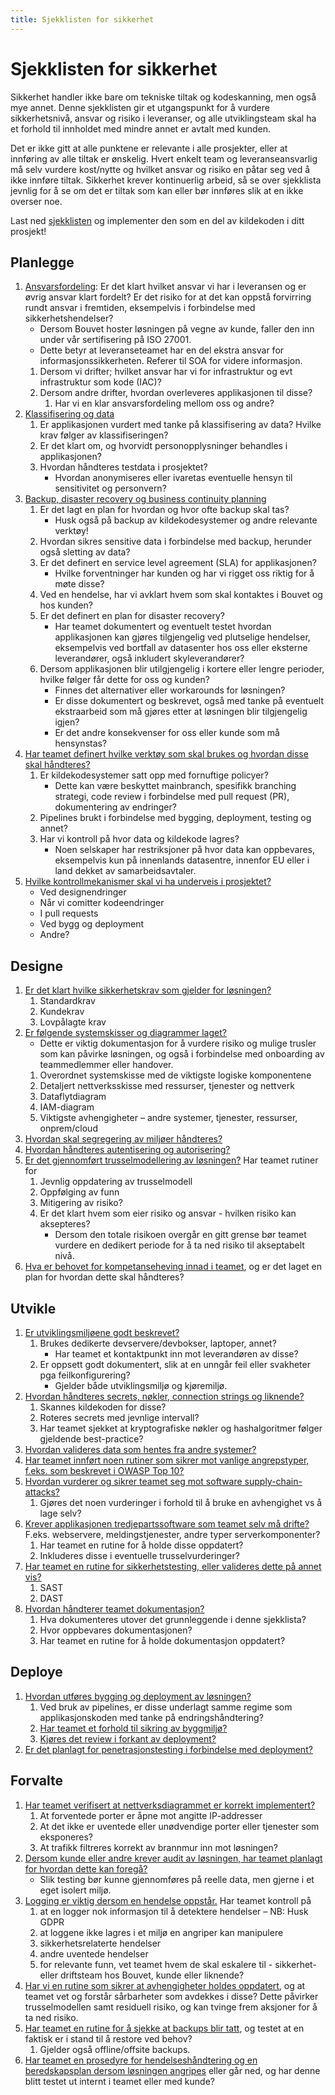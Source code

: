 ```yaml
--- 
title: Sjekklisten for sikkerhet
---
```


# Sjekklisten for sikkerhet
Sikkerhet handler ikke bare om tekniske tiltak og kodeskanning, men også mye annet. Denne sjekklisten gir et utgangspunkt for å vurdere sikkerhetsnivå, ansvar og risiko i leveranser, og alle utviklingsteam skal ha et forhold til innholdet med mindre annet er avtalt med kunden. 

Det er ikke gitt at alle punktene er relevante i alle prosjekter, eller at innføring av alle tiltak er ønskelig. Hvert enkelt team og leveranseansvarlig må selv vurdere kost/nytte og hvilket ansvar og risiko en påtar seg ved å ikke innføre tiltak. Sikkerhet krever kontinuerlig arbeid, så se over sjekklista jevnlig for å se om det er tiltak som kan eller bør innføres slik at en ikke overser noe. 

Last ned [sjekklisten](https://raw.githubusercontent.com/bouvet/sikkerhet.bouvet.no/main/docs/checklist.md) og implementer den som en del av kildekoden i ditt prosjekt!

## Planlegge
1.	[Ansvarsfordeling](./01_planlegge/01_ansvarsfordeling.md): Er det klart hvilket ansvar vi har i leveransen og er øvrig ansvar klart fordelt? Er det risiko for at det kan oppstå forvirring rundt ansvar i fremtiden, eksempelvis i forbindelse med sikkerhetshendelser?
    * Dersom Bouvet hoster løsningen på vegne av kunde, faller den inn under vår sertifisering på ISO 27001. 
    * Dette betyr at leveranseteamet har en del ekstra ansvar for informasjonssikkerheten. Referer til SOA for videre informasjon. 
    1.	Dersom vi drifter; hvilket ansvar har vi for infrastruktur og evt infrastruktur som kode (IAC)? 
    2.	Dersom andre drifter, hvordan overleveres applikasjonen til disse? 
        1. Har vi en klar ansvarsfordeling mellom oss og andre? 
2.	[Klassifisering og data](./01_planlegge/02_data_og_klassifisering.md) 
    1.	Er applikasjonen vurdert med tanke på klassifisering av data? Hvilke krav følger av klassifiseringen? 
    2.	Er det klart om, og hvorvidt personopplysninger behandles i applikasjonen?
    3.	Hvordan håndteres testdata i prosjektet? 
        * Hvordan anonymiseres eller ivaretas eventuelle hensyn til sensitivitet og personvern? 
3.	[Backup, disaster recovery og business continuity planning](./01_planlegge/03_business_continuity.md)
    1.	Er det lagt en plan for hvordan og hvor ofte backup skal tas?  
        * Husk også på backup av kildekodesystemer og andre relevante verktøy!
    2.	Hvordan sikres sensitive data i forbindelse med backup, herunder også sletting av data?
    3.	Er det definert en service level agreement (SLA) for applikasjonen? 
        * Hvilke forventninger har kunden og har vi rigget oss riktig for å møte disse? 
    4.	Ved en hendelse, har vi avklart hvem som skal kontaktes i Bouvet og hos kunden? 
    5.	Er det definert en plan for disaster recovery?
        * Har teamet dokumentert og eventuelt testet hvordan applikasjonen kan gjøres tilgjengelig ved plutselige hendelser, eksempelvis ved bortfall av datasenter hos oss eller eksterne leverandører, også inkludert skyleverandører?         
    6.	Dersom applikasjonen blir utilgjengelig i kortere eller lengre perioder, hvilke følger får dette for oss og kunden?     
        * Finnes det alternativer eller workarounds for løsningen? 
        * Er disse dokumentert og beskrevet, også med tanke på eventuelt ekstraarbeid som må gjøres etter at løsningen blir tilgjengelig igjen? 
        * Er det andre konsekvenser for oss eller kunde som må hensynstas? 
4.	[Har teamet definert hvilke verktøy som skal brukes og hvordan disse skal håndteres?](./01_planlegge/04_verktoy_og_bruk.md)
    1.	Er kildekodesystemer satt opp med fornuftige policyer? 
        * Dette kan være beskyttet mainbranch, spesifikk branching strategi, code review i forbindelse med pull request (PR), dokumentering av endringer?
    2.	Pipelines brukt i forbindelse med bygging, deployment, testing og annet?
    3.	Har vi kontroll på hvor data og kildekode lagres? 
        * Noen selskaper har restriksjoner på hvor data kan oppbevares, eksempelvis kun på innenlands datasentre, innenfor EU eller i land dekket av samarbeidsavtaler. 
5. [Hvilke kontrollmekanismer skal vi ha underveis i prosjektet?](./01_planlegge/05_sikkerhetsgater.md) 
    * Ved designendringer
    * Når vi comitter kodeendringer
    * I pull requests
    * Ved bygg og deployment
    * Andre? 

## Designe
1.	[Er det klart hvilke sikkerhetskrav som gjelder for løsningen?](./02_designe/01_sikkerhetskrav.md) 
    1.	Standardkrav
    2.	Kundekrav
    3.	Lovpålagte krav
2.	[Er følgende systemskisser og diagrammer laget?](./02_designe/02_systemskisser.md) 
    * Dette er viktig dokumentasjon for å vurdere risiko og mulige trusler som kan påvirke løsningen, og også i forbindelse med onboarding av teammedlemmer eller handover.
    1.	Overordnet systemskisse med de viktigste logiske komponentene
    2.	Detaljert nettverksskisse med ressurser, tjenester og nettverk
    3.	Dataflytdiagram
    4.	IAM-diagram
    5.	Viktigste avhengigheter – andre systemer, tjenester, ressurser, onprem/cloud
3.	[Hvordan skal segregering av miljøer håndteres?](./02_designe/03_segregering.md) 
4.	[Hvordan håndteres autentisering og autorisering?](./02_designe/04_autentisering.md) 
5.	[Er det gjennomført trusselmodellering av løsningen?](./02_designe/05_trusselmodellering.md) Har teamet rutiner for
    1.	Jevnlig oppdatering av trusselmodell
    2.	Oppfølging av funn
    3.	Mitigering av risiko? 
    4.	Er det klart hvem som eier risiko og ansvar - hvilken risiko kan aksepteres?
        * Dersom den totale risikoen overgår en gitt grense bør teamet vurdere en dedikert periode for å ta ned risiko til akseptabelt nivå.  
6.	[Hva er behovet for kompetanseheving innad i teamet](./02_designe/06_kompetanseheving.md), og er det laget en plan for hvordan dette skal håndteres? 

## Utvikle
1.	[Er utviklingsmiljøene godt beskrevet?](./03_utvikle/01_utviklingsmiljoer.md) 
    1.	Brukes dedikerte devservere/devbokser, laptoper, annet? 
        * Har teamet et kontaktpunkt inn mot leverandøren av disse?
    2.	Er oppsett godt dokumentert, slik at en unngår feil eller svakheter pga feilkonfigurering?
        * Gjelder både utviklingsmiljø og kjøremiljø.  
2.	[Hvordan håndteres secrets, nøkler, connection strings og liknende?](./03_utvikle/02_secrets.md) 
    1.	Skannes kildekoden for disse? 
    2.	Roteres secrets med jevnlige intervall? 
    3.	Har teamet sjekket at kryptografiske nøkler og hashalgoritmer følger gjeldende best-practice? 
3.	[Hvordan valideres data som hentes fra andre systemer?](./03_utvikle/03_datavalidering.md) 
4.	[Har teamet innført noen rutiner som sikrer mot vanlige angrepstyper, f.eks. som beskrevet i OWASP Top 10?](./03_utvikle/04_sikkerhetspraksiser.md)
5.	[Hvordan vurderer og sikrer teamet seg mot software supply-chain-attacks?](./03_utvikle/05_software_supply_chain.md) 
    1.	Gjøres det noen vurderinger i forhold til å bruke en avhengighet vs å lage selv? 
6.	[Krever applikasjonen tredjepartssoftware som teamet selv må drifte?](./03_utvikle/06_interne_komponenter.md) F.eks. webservere, meldingstjenester, andre typer serverkomponenter?
    1.	Har teamet en rutine for å holde disse oppdatert? 
    2.  Inkluderes disse i eventuelle trusselvurderinger?
7.	[Har teamet en rutine for sikkerhetstesting, eller valideres dette på annet vis?](./03_utvikle/08_sikkerhetstesting.md)
    1.	SAST
    2.	DAST
8.	[Hvordan håndterer teamet dokumentasjon?](./03_utvikle/09_dokumentasjon.md)
    1.	Hva dokumenteres utover det grunnleggende i denne sjekklista?
    2.	Hvor oppbevares dokumentasjonen? 
    3.  Har teamet en rutine for å holde dokumentasjon oppdatert? 

## Deploye
1.	[Hvordan utføres bygging og deployment av løsningen?](./04_deploye/01_cicd.md) 
    1. Ved bruk av pipelines, er disse underlagt samme regime som applikasjonskoden med tanke på endringshåndtering? 
    2. [Har teamet et forhold til sikring av byggmiljø?](./04_deploye/02_bygg.md)
    3. [Kjøres det review i forkant av deployment?](./04_deploye/03_deploy.md)
3.	[Er det planlagt for penetrasjonstesting i forbindelse med deployment?](./04_deploye/04_pentesting.md) 

## Forvalte
1.	[Har teamet verifisert at nettverksdiagrammet er korrekt implementert?](./05_forvalte/01_verifisering_av_design.md)
    1.	At forventede porter er åpne mot angitte IP-addresser
    2.	At det ikke er uventede eller unødvendige porter eller tjenester som eksponeres? 
    3.	At trafikk filtreres korrekt av brannmur inn mot løsningen? 
2.	[Dersom kunde eller andre krever audit av løsningen, har teamet planlagt for hvordan dette kan foregå?](./05_forvalte/02_audit.md) 
    * Slik testing bør kunne gjennomføres på reelle data, men gjerne i et eget isolert miljø. 
3.	[Logging er viktig dersom en hendelse oppstår.](./05_forvalte/03_logging_monitorering.md) Har teamet kontroll på 
    1.	at en logger nok informasjon til å detektere hendelser – NB: Husk GDPR
    2.	at loggene ikke lagres i et miljø en angriper kan manipulere 
    4.	sikkerhetsrelaterte hendelser
    5.	andre uventede hendelser
    6.  for relevante funn, vet teamet hvem de skal eskalere til - sikkerhet- eller driftsteam hos Bouvet, kunde eller liknende?
4.	[Har vi en rutine som sikrer at avhengigheter holdes oppdatert](./05_forvalte/04_forvaltning_avhengigheter.md), og at teamet vet og forstår sårbarheter som avdekkes i disse? Dette påvirker trusselmodellen samt residuell risiko, og kan tvinge frem aksjoner for å ta ned risiko. 
5.	[Har teamet en rutine for å sjekke at backups blir tatt](./05_forvalte/05_preparedness.md), og testet at en faktisk er i stand til å restore ved behov? 
    1.	Gjelder også offline/offsite backups. 
6.	[Har teamet en prosedyre for hendelseshåndtering og en beredskapsplan dersom løsningen angripes](./05_forvalte/06_incident_response.md) eller går ned, og har denne blitt testet ut internt i teamet eller med kunde? 
